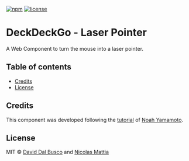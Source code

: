 [![npm][npm-badge]][npm-badge-url]
[![license][npm-license]][npm-license-url]

[npm-badge]: https://img.shields.io/npm/v/@deckdeckgo/laser-pointer
[npm-badge-url]: https://www.npmjs.com/package/@deckdeckgo/laser-pointer
[npm-license]: https://img.shields.io/npm/l/@deckdeckgo/laser-pointer
[npm-license-url]: https://github.com/deckgo/deckdeckgo/blob/main/webcomponents/laser-pointer/LICENSE

# DeckDeckGo - Laser Pointer

A Web Component to turn the mouse into a laser pointer.

## Table of contents

- [Credits](#credits)
- [License](#license)

## Credits

This component was developed following the [tutorial](https://noahyamamoto.com/blog/mousetrailanimation) of [Noah Yamamoto](https://noahyamamoto.com/).

## License

MIT © [David Dal Busco](mailto:david.dalbusco@outlook.com) and [Nicolas Mattia](mailto:nicolas@nmattia.com)

[deckdeckgo]: https://deckdeckgo.com
